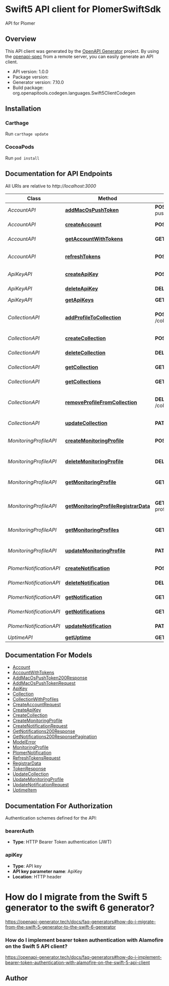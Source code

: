 # Swift5 API client for PlomerSwiftSdk

API for Plomer

## Overview
This API client was generated by the [OpenAPI Generator](https://openapi-generator.tech) project.  By using the [openapi-spec](https://github.com/OAI/OpenAPI-Specification) from a remote server, you can easily generate an API client.

- API version: 1.0.0
- Package version: 
- Generator version: 7.10.0
- Build package: org.openapitools.codegen.languages.Swift5ClientCodegen

## Installation

### Carthage

Run `carthage update`

### CocoaPods

Run `pod install`

## Documentation for API Endpoints

All URIs are relative to *http://localhost:3000*

Class | Method | HTTP request | Description
------------ | ------------- | ------------- | -------------
*AccountAPI* | [**addMacOsPushToken**](docs/AccountAPI.md#addmacospushtoken) | **POST** /account/add-macos-push-token | Add macOS push token
*AccountAPI* | [**createAccount**](docs/AccountAPI.md#createaccount) | **POST** /account | Create account
*AccountAPI* | [**getAccountWithTokens**](docs/AccountAPI.md#getaccountwithtokens) | **GET** /account/{appleId} | Get account with tokens
*AccountAPI* | [**refreshTokens**](docs/AccountAPI.md#refreshtokens) | **POST** /account/refresh-token | Refresh authentication tokens
*ApiKeyAPI* | [**createApiKey**](docs/ApiKeyAPI.md#createapikey) | **POST** /api-key | Create API key
*ApiKeyAPI* | [**deleteApiKey**](docs/ApiKeyAPI.md#deleteapikey) | **DELETE** /api-key/{id} | Delete API key
*ApiKeyAPI* | [**getApiKeys**](docs/ApiKeyAPI.md#getapikeys) | **GET** /api-key | Get API keys
*CollectionAPI* | [**addProfileToCollection**](docs/CollectionAPI.md#addprofiletocollection) | **POST** /collection/{id}/profiles/{profileId} | Add monitoring profile to collection
*CollectionAPI* | [**createCollection**](docs/CollectionAPI.md#createcollection) | **POST** /collection | Create collection
*CollectionAPI* | [**deleteCollection**](docs/CollectionAPI.md#deletecollection) | **DELETE** /collection/{id} | Delete collection
*CollectionAPI* | [**getCollection**](docs/CollectionAPI.md#getcollection) | **GET** /collection/{id} | Get collection with profiles
*CollectionAPI* | [**getCollections**](docs/CollectionAPI.md#getcollections) | **GET** /collection | Get collections
*CollectionAPI* | [**removeProfileFromCollection**](docs/CollectionAPI.md#removeprofilefromcollection) | **DELETE** /collection/{id}/profiles/{profileId} | Remove monitoring profile from collection
*CollectionAPI* | [**updateCollection**](docs/CollectionAPI.md#updatecollection) | **PATCH** /collection/{id} | Update collection
*MonitoringProfileAPI* | [**createMonitoringProfile**](docs/MonitoringProfileAPI.md#createmonitoringprofile) | **POST** /monitoring-profile | Create monitoring profile
*MonitoringProfileAPI* | [**deleteMonitoringProfile**](docs/MonitoringProfileAPI.md#deletemonitoringprofile) | **DELETE** /monitoring-profile/{id} | Delete monitoring profile
*MonitoringProfileAPI* | [**getMonitoringProfile**](docs/MonitoringProfileAPI.md#getmonitoringprofile) | **GET** /monitoring-profile/{id} | Get monitoring profile
*MonitoringProfileAPI* | [**getMonitoringProfileRegistrarData**](docs/MonitoringProfileAPI.md#getmonitoringprofileregistrardata) | **GET** /monitoring-profile/{id}/registrar-data | Get monitoring profile registrar data
*MonitoringProfileAPI* | [**getMonitoringProfiles**](docs/MonitoringProfileAPI.md#getmonitoringprofiles) | **GET** /monitoring-profile | Get monitoring profiles
*MonitoringProfileAPI* | [**updateMonitoringProfile**](docs/MonitoringProfileAPI.md#updatemonitoringprofile) | **PATCH** /monitoring-profile/{id} | Update monitoring profile
*PlomerNotificationAPI* | [**createNotification**](docs/PlomerNotificationAPI.md#createnotification) | **POST** /notification | Create notification
*PlomerNotificationAPI* | [**deleteNotification**](docs/PlomerNotificationAPI.md#deletenotification) | **DELETE** /notification/{id} | Delete notification
*PlomerNotificationAPI* | [**getNotification**](docs/PlomerNotificationAPI.md#getnotification) | **GET** /notification/{id} | Get notification
*PlomerNotificationAPI* | [**getNotifications**](docs/PlomerNotificationAPI.md#getnotifications) | **GET** /notification | Get notifications
*PlomerNotificationAPI* | [**updateNotification**](docs/PlomerNotificationAPI.md#updatenotification) | **PATCH** /notification/{id} | Update notification
*UptimeAPI* | [**getUptime**](docs/UptimeAPI.md#getuptime) | **GET** /uptime | Get uptime


## Documentation For Models

 - [Account](docs/Account.md)
 - [AccountWithTokens](docs/AccountWithTokens.md)
 - [AddMacOsPushToken200Response](docs/AddMacOsPushToken200Response.md)
 - [AddMacOsPushTokenRequest](docs/AddMacOsPushTokenRequest.md)
 - [ApiKey](docs/ApiKey.md)
 - [Collection](docs/Collection.md)
 - [CollectionWithProfiles](docs/CollectionWithProfiles.md)
 - [CreateAccountRequest](docs/CreateAccountRequest.md)
 - [CreateApiKey](docs/CreateApiKey.md)
 - [CreateCollection](docs/CreateCollection.md)
 - [CreateMonitoringProfile](docs/CreateMonitoringProfile.md)
 - [CreateNotificationRequest](docs/CreateNotificationRequest.md)
 - [GetNotifications200Response](docs/GetNotifications200Response.md)
 - [GetNotifications200ResponsePagination](docs/GetNotifications200ResponsePagination.md)
 - [ModelError](docs/ModelError.md)
 - [MonitoringProfile](docs/MonitoringProfile.md)
 - [PlomerNotification](docs/PlomerNotification.md)
 - [RefreshTokensRequest](docs/RefreshTokensRequest.md)
 - [RegistrarData](docs/RegistrarData.md)
 - [TokenResponse](docs/TokenResponse.md)
 - [UpdateCollection](docs/UpdateCollection.md)
 - [UpdateMonitoringProfile](docs/UpdateMonitoringProfile.md)
 - [UpdateNotificationRequest](docs/UpdateNotificationRequest.md)
 - [UptimeItem](docs/UptimeItem.md)


<a id="documentation-for-authorization"></a>
## Documentation For Authorization


Authentication schemes defined for the API:
<a id="bearerAuth"></a>
### bearerAuth

- **Type**: HTTP Bearer Token authentication (JWT)

<a id="apiKey"></a>
### apiKey

- **Type**: API key
- **API key parameter name**: ApiKey
- **Location**: HTTP header


# How do I migrate from the Swift 5 generator to the swift 6 generator?

https://openapi-generator.tech/docs/faq-generators#how-do-i-migrate-from-the-swift-5-generator-to-the-swift-6-generator

### How do I implement bearer token authentication with Alamofire on the Swift 5 API client?

https://openapi-generator.tech/docs/faq-generators#how-do-i-implement-bearer-token-authentication-with-alamofire-on-the-swift-5-api-client

## Author




